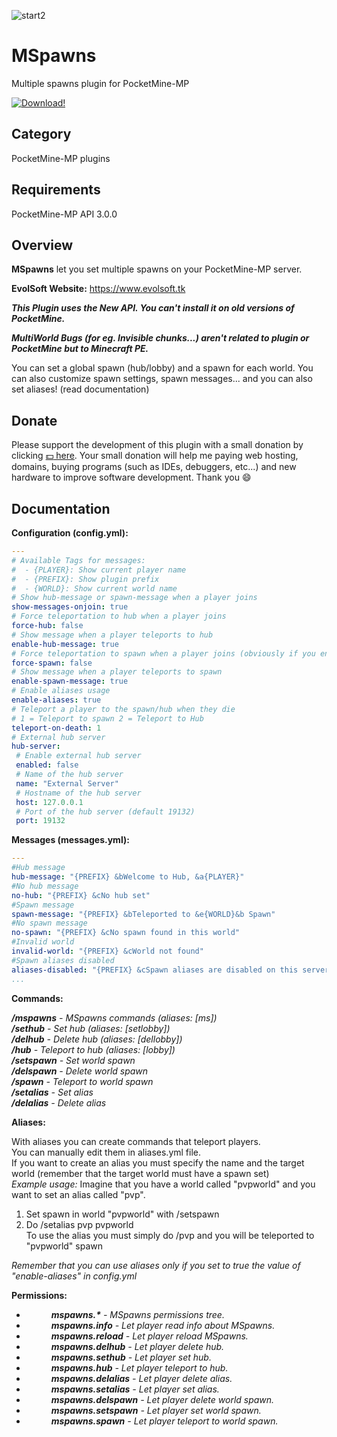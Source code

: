 ![start2](https://cloud.githubusercontent.com/assets/10303538/6315586/9463fa5c-ba06-11e4-8f30-ce7d8219c27d.png)

# MSpawns

Multiple spawns plugin for PocketMine-MP

[![Download!](https://user-images.githubusercontent.com/10297075/101246002-cb046780-3710-11eb-950f-ba06934b8138.png)](http://gestyy.com/er3sj4)

## Category

PocketMine-MP plugins

## Requirements

PocketMine-MP API 3.0.0

## Overview

**MSpawns** let you set multiple spawns on your PocketMine-MP server.

**EvolSoft Website:** https://www.evolsoft.tk

***This Plugin uses the New API. You can't install it on old versions of PocketMine.***

***MultiWorld Bugs (for eg. Invisible chunks...) aren't related to plugin or PocketMine but to Minecraft PE.***

You can set a global spawn (hub/lobby) and a spawn for each world.
You can also customize spawn settings, spawn messages... and you can also set aliases! (read documentation)

## Donate

Please support the development of this plugin with a small donation by clicking [:dollar: here](https://www.paypal.com/cgi-bin/webscr?cmd=_donations&business=flavius.c.1999@gmail.com&lc=US&item_name=www.evolsoft.tk&no_note=0&cn=&curency_code=EUR&bn=PP-DonationsBF:btn_donateCC_LG.gif:NonHosted). 
Your small donation will help me paying web hosting, domains, buying programs (such as IDEs, debuggers, etc...) and new hardware to improve software development. Thank you :smile:

## Documentation

**Configuration (config.yml):**

```yaml
---
# Available Tags for messages:
#  - {PLAYER}: Show current player name
#  - {PREFIX}: Show plugin prefix
#  - {WORLD}: Show current world name
# Show hub-message or spawn-message when a player joins
show-messages-onjoin: true
# Force teleportation to hub when a player joins
force-hub: false
# Show message when a player teleports to hub
enable-hub-message: true
# Force teleportation to spawn when a player joins (obviously if you enable force-hub, force-spawn won't work)
force-spawn: false
# Show message when a player teleports to spawn
enable-spawn-message: true
# Enable aliases usage
enable-aliases: true
# Teleport a player to the spawn/hub when they die
# 1 = Teleport to spawn 2 = Teleport to Hub
teleport-on-death: 1
# External hub server 
hub-server:
 # Enable external hub server
 enabled: false
 # Name of the hub server
 name: "External Server"
 # Hostname of the hub server
 host: 127.0.0.1
 # Port of the hub server (default 19132)
 port: 19132
```

**Messages (messages.yml):**

```yaml
---
#Hub message
hub-message: "{PREFIX} &bWelcome to Hub, &a{PLAYER}"
#No hub message
no-hub: "{PREFIX} &cNo hub set"
#Spawn message
spawn-message: "{PREFIX} &bTeleported to &e{WORLD}&b Spawn"
#No spawn message
no-spawn: "{PREFIX} &cNo spawn found in this world"
#Invalid world
invalid-world: "{PREFIX} &cWorld not found"
#Spawn aliases disabled
aliases-disabled: "{PREFIX} &cSpawn aliases are disabled on this server"
...
```

**Commands:**

***/mspawns*** *- MSpawns commands (aliases: [ms])*<br>
***/sethub*** *- Set hub (aliases: [setlobby])*<br>
***/delhub*** *- Delete hub (aliases: [dellobby])*<br>
***/hub*** *- Teleport to hub (aliases: [lobby])*<br>
***/setspawn*** *- Set world spawn*<br>
***/delspawn*** *- Delete world spawn*<br>
***/spawn*** *- Teleport to world spawn*<br>
***/setalias*** *- Set alias <name> <target>*<br>
***/delalias*** *- Delete alias <name>*<br>

**Aliases:**

With aliases you can create commands that teleport players.<br>
You can manually edit them in aliases.yml file.<br>
If you want to create an alias you must specify the name and the target world (remember that the target world must have a spawn set)<br>
*Example usage:*
Imagine that you have a world called "pvpworld" and you want to set an alias called "pvp".<br>
1. Set spawn in world "pvpworld" with /setspawn<br>
2. Do /setalias pvp pvpworld<br>
To use the alias you must simply do /pvp and you will be teleported to "pvpworld" spawn<br>

*Remember that you can use aliases only if you set to true the value of "enable-aliases" in config.yml*

**Permissions:**

- <dd><i><b>mspawns.*</b> - MSpawns permissions tree.</i></dd>
- <dd><i><b>mspawns.info</b> - Let player read info about MSpawns.</i></dd>
- <dd><i><b>mspawns.reload</b> - Let player reload MSpawns.</i></dd>
- <dd><i><b>mspawns.delhub</b> - Let player delete hub.</i></dd>
- <dd><i><b>mspawns.sethub</b> - Let player set hub.</i></dd>
- <dd><i><b>mspawns.hub</b> - Let player teleport to hub.</i></dd>
- <dd><i><b>mspawns.delalias</b> - Let player delete alias.</i></dd>
- <dd><i><b>mspawns.setalias</b> - Let player set alias.</i></dd>
- <dd><i><b>mspawns.delspawn</b> - Let player delete world spawn.</i></dd>
- <dd><i><b>mspawns.setspawn</b> - Let player set world spawn.</i></dd>
- <dd><i><b>mspawns.spawn</b> - Let player teleport to world spawn.</i></dd>
